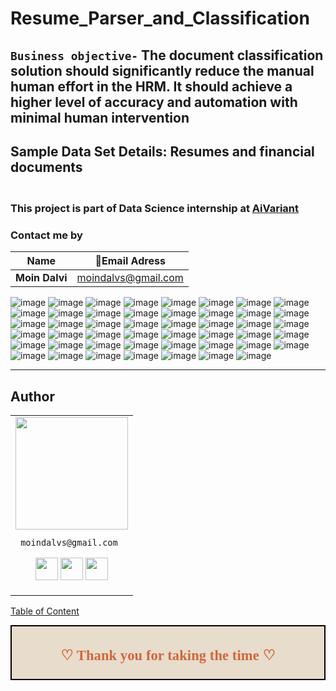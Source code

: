 # Resume_Parser_and_Classification
## **`Business objective-`** The document classification solution should significantly reduce the manual human effort in the HRM. It should achieve a higher level of accuracy and automation with minimal human intervention 
## **Sample Data Set Details:** Resumes and financial documents

### </br>This project is part of Data Science internship at [AiVariant](https://aivariant.com/)

### **Contact me by**
Name | 💌Email Adress |
| --- | --- |
| **Moin Dalvi** | moindalvs@gmail.com |

![image](https://user-images.githubusercontent.com/99672298/191707634-0b84f2cd-4a60-49b2-83a5-314cce49564a.png)
![image](https://user-images.githubusercontent.com/99672298/191707656-53dbf44e-c636-49cc-9335-6cd4dc40de67.png)
![image](https://user-images.githubusercontent.com/99672298/191707674-8b3c72b8-9812-4581-b5ac-c16ebee96315.png)
![image](https://user-images.githubusercontent.com/99672298/191707720-f6f3d217-13fc-4d98-a81c-3b6d232bd514.png)
![image](https://user-images.githubusercontent.com/99672298/191707704-f09c2c69-40f7-4523-9f52-9fcbb6170a82.png)
![image](https://user-images.githubusercontent.com/99672298/191707733-f57303d9-44f0-4e63-9522-3bd4c84caa10.png)
![image](https://user-images.githubusercontent.com/99672298/191707978-4269903c-72f7-4681-b149-891fba057c25.png)
![image](https://user-images.githubusercontent.com/99672298/191707992-56bee336-8814-4401-9fd3-c823007c06c4.png)
![image](https://user-images.githubusercontent.com/99672298/191708017-fe0b189f-fb90-40f7-b112-b1a4b51af1a3.png)
![image](https://user-images.githubusercontent.com/99672298/191708040-83eb42d2-02dd-44a7-8645-8030be929733.png)
![image](https://user-images.githubusercontent.com/99672298/191708054-13b921c8-48e4-443c-b540-01eef114125b.png)
![image](https://user-images.githubusercontent.com/99672298/191708087-bdc672c6-d51c-4eda-a547-f35ff443dde6.png)
![image](https://user-images.githubusercontent.com/99672298/191708075-3f42f9d0-4811-490b-a1a7-4e3240261cc1.png)
![image](https://user-images.githubusercontent.com/99672298/191708089-ef7df8a7-0517-431b-993a-f176c897e64d.png)
![image](https://user-images.githubusercontent.com/99672298/191710016-656b1e17-f56b-4310-b4c6-493583067a7f.png)
![image](https://user-images.githubusercontent.com/99672298/191710201-65861f71-4d10-41d2-84fb-94491dc92425.png)
![image](https://user-images.githubusercontent.com/99672298/191710223-5f3e062b-089e-4027-a3f2-f487bcb4c5ff.png)
![image](https://user-images.githubusercontent.com/99672298/191710245-af882be8-be20-4ac5-84d6-8961d18868f3.png)
![image](https://user-images.githubusercontent.com/99672298/191710251-4deef665-c7dd-47e5-b105-87919a806af8.png)
![image](https://user-images.githubusercontent.com/99672298/191710266-bb6da7a9-0320-41c7-ac80-1922bbdee3f7.png)
![image](https://user-images.githubusercontent.com/99672298/191710280-86add522-238c-4e34-a0e6-42c35dccd142.png)
![image](https://user-images.githubusercontent.com/99672298/191710298-6f230042-8101-486e-93e6-dbd1f0038421.png)
![image](https://user-images.githubusercontent.com/99672298/191710314-93ffba09-df90-4059-9fe9-ced9b978d96c.png)
![image](https://user-images.githubusercontent.com/99672298/191710327-73648d7b-5e04-4f5b-8148-e8946f760230.png)
![image](https://user-images.githubusercontent.com/99672298/191710341-ac78b5c0-199e-4522-b406-e432514f8316.png)
![image](https://user-images.githubusercontent.com/99672298/191710354-0a5e8744-cccb-40e8-8dda-a329874a746e.png)
![image](https://user-images.githubusercontent.com/99672298/191710358-5b280790-d919-4a1b-9c3f-13881f458a22.png)
![image](https://user-images.githubusercontent.com/99672298/191710380-0f3254d4-ae40-4c60-952b-6825c0639cc2.png)
![image](https://user-images.githubusercontent.com/99672298/191710401-5b73eba8-2f98-49b9-b241-3d84661d0dce.png)
![image](https://user-images.githubusercontent.com/99672298/191710411-669e6899-b15a-489a-8f08-8acdb3e6da71.png)
![image](https://user-images.githubusercontent.com/99672298/191710430-6d086fe7-d029-48a7-a3a7-742a0db6cb97.png)
![image](https://user-images.githubusercontent.com/99672298/191710443-9a50add5-2478-4ca1-ac1f-ea43d4771fe0.png)
![image](https://user-images.githubusercontent.com/99672298/191710458-7c6ee539-c839-4b12-9a2a-2b15b06e67ff.png)
![image](https://user-images.githubusercontent.com/99672298/191710472-723e129b-6ee2-4dd8-8c48-284e94f731e8.png)
![image](https://user-images.githubusercontent.com/99672298/191710491-59b4abf9-9e18-48c5-88d2-c290ad7619d7.png)
![image](https://user-images.githubusercontent.com/99672298/191710506-97cdae40-ae46-4c74-91be-b3e799c1b677.png)
![image](https://user-images.githubusercontent.com/99672298/191710518-da0d663c-8436-4bed-9d77-07e82472e833.png)
![image](https://user-images.githubusercontent.com/99672298/191710528-e1a4c504-b18b-458e-886f-aae53057a656.png)
![image](https://user-images.githubusercontent.com/99672298/191710540-996e924f-309f-441d-972b-e4c8720267c9.png)
![image](https://user-images.githubusercontent.com/99672298/191710555-fd01b694-774b-4117-a2cc-35519a65b18b.png)
![image](https://user-images.githubusercontent.com/99672298/191710569-4d671029-dc1f-4031-8d42-d07eefa9c116.png)
![image](https://user-images.githubusercontent.com/99672298/191710583-dc60cffb-51e2-43cb-9838-0d99c32e6864.png)
![image](https://user-images.githubusercontent.com/99672298/191710592-f87a7c31-066b-4385-9990-a009be584621.png)
![image](https://user-images.githubusercontent.com/99672298/191710608-712f1e59-29dc-4d83-8875-c87297b353f6.png)
![image](https://user-images.githubusercontent.com/99672298/191710623-070b18d3-24fb-441b-9242-3784910472d8.png)
![image](https://user-images.githubusercontent.com/99672298/191710630-4d00beae-12af-45db-8931-c7483932946b.png)
![image](https://user-images.githubusercontent.com/99672298/191710646-59d716f5-dd17-4872-ad55-db9f3f2e0b18.png)

___

## Author

<table>
<tr>
<td>
     <img src="https://avatars.githubusercontent.com/u/99672298?v=4" width="180"/>
     
     moindalvs@gmail.com

<p align="center">
<a href = "https://github.com/MoinDalvs"><img src = "http://www.iconninja.com/files/241/825/211/round-collaboration-social-github-code-circle-network-icon.svg" width="36" height = "36"/></a>
<a href = "https://twitter.com/DalvsHubot"><img src = "https://www.shareicon.net/download/2016/07/06/107115_media.svg" width="36" height="36"/></a>
<a href = "https://www.linkedin.com/in/moin-dalvi-277b0214a//"><img src = "http://www.iconninja.com/files/863/607/751/network-linkedin-social-connection-circular-circle-media-icon.svg" width="36" height="36"/></a>
</p>
</td>
</tr> 
  </table>

[Table of Content](#0.1)

<div style="display:fill;
            border-radius: false;
            border-style: solid;
            border-color:#000000;
            border-style: false;
            border-width: 2px;
            color:#CF673A;
            font-size:15px;
            font-family: Georgia;
            background-color:#E8DCCC;
            text-align:center;
            letter-spacing:0.1px;
            padding: 0.1em;">

**<h2>♡ Thank you for taking the time ♡**

